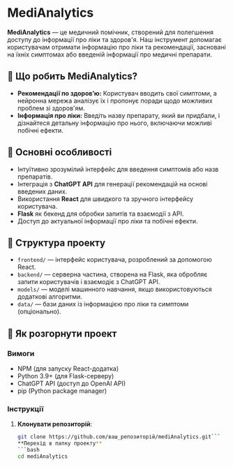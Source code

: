 # MediAnalytics

**MediAnalytics** — це медичний помічник, створений для полегшення доступу до інформації про ліки та здоров'я. Наш інструмент допомагає користувачам отримати інформацію про ліки та рекомендації, засновані на їхніх симптомах або введеній інформації про медичні препарати.

## 🏥 Що робить MediAnalytics?

- **Рекомендації по здоров’ю:** Користувач вводить свої симптоми, а нейронна мережа аналізує їх і пропонує поради щодо можливих проблем зі здоров'ям.
- **Інформація про ліки:** Введіть назву препарату, який ви придбали, і дізнайтеся детальну інформацію про нього, включаючи можливі побічні ефекти.

## 🔑 Основні особливості

- Інтуїтивно зрозумілий інтерфейс для введення симптомів або назв препаратів.
- Інтеграція з **ChatGPT API** для генерації рекомендацій на основі введених даних.
- Використання **React** для швидкого та зручного інтерфейсу користувача.
- **Flask** як бекенд для обробки запитів та взаємодії з API.
- Доступ до актуальної інформації про ліки та побічні ефекти.

## 📂 Структура проекту

- `frontend/` — інтерфейс користувача, розроблений за допомогою React.
- `backend/` — серверна частина, створена на Flask, яка обробляє запити користувачів і взаємодіє з ChatGPT API.
- `models/` — моделі машинного навчання, якщо використовуються додаткові алгоритми.
- `data/` — бази даних із інформацією про ліки та симптоми (опціонально).

## 🚀 Як розгорнути проект

### Вимоги
- NPM (для запуску React-додатка)
- Python 3.9+ (для Flask-серверу)
- ChatGPT API (доступ до OpenAI API)
- pip (Python package manager)

### Інструкції

1. **Клонувати репозиторій**:
   ```bash
   git clone https://github.com/ваш_репозиторій/mediAnalytics.git```
   **Перехід в папку проекту**
   ```bash
   cd mediAnalytics
